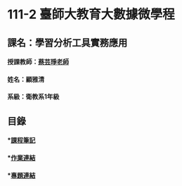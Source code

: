 # 111-2 臺師大教育大數據微學程
## 課名：學習分析工具實務應用
#### 授課教師：[蔡芸琤老師]()
#### 姓名：顧雅清
#### 系級：衛教系1年級
## 目錄
#### *[課程筆記]()
#### *[作業連結]()
#### *[專題連結]()

